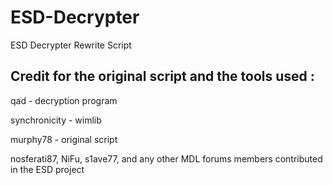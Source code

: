 # ESD-Decrypter
ESD Decrypter Rewrite Script

## Credit for the original script and the tools used :
qad - decryption program

synchronicity - wimlib

murphy78 - original script

nosferati87, NiFu, s1ave77, and any other MDL forums members contributed in the ESD project
